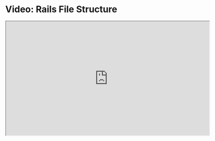 # Video: Rails File Structure

<iframe src="https://player.vimeo.com/video/600359212/?title=0&byline=0&portrait=0" width="640" height="360" allowfullscreen="allowfullscreen" allow="autoplay; fullscreen; picture-in-picture"></iframe>
